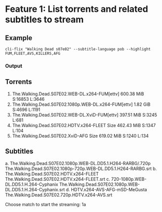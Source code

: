# Feature 1: List torrents and related subtitles to stream


## Example

```
cli-flix "Walking Dead s07e02" --subtitle-language pob --highlight FUM,FLEET,AVS,KILLERS,AFG
```

### Output

Torrents
------------------------
1. The.Walking.Dead.S07E02.WEB-DL.x264-FUM[ettv] 600.38 MiB S:16853 L:3646
1. The.Walking.Dead.S07E02.1080p.WEB-DL.x264-FUM[ettv] 1.82 GiB S:4696 L:1191
1. The.Walking.Dead.S07E02.WEB-DL.XviD-FUM[ettv] 397.51 MiB S:3245 L:681
1. The.Walking.Dead.S07E02.HDTV.x264-FLEET Size 462.43 MiB S:1347 L:104
1. The.Walking.Dead.S07E02.XviD-AFG Size 619.02 MiB S:1240 L:134

Subtitles
------------------------
a. The.Walking.Dead.S07E02.1080p.WEB-DL.DD5.1.H264-RARBG/.720p 
   The.Walking.Dead.S07E02.1080p-720p.WEB-DL.DD5.1.H264-RARBG.srt
b. The.Walking.Dead.S07E02.HDTV.x264-FLEET
   The.Walking.Dead.S07E02.HDTV.x264-FLEET.srt
c. 720-1080p.WEB-DL.DD5.1.H.264-Cyphanix
   The.Walking.Dead.S07E02.1080p.WEB-DL.DD5.1.H.264-Cyphanix.srt
d. HDTV.x264-AVS-AFG-mSD-MeGusta
   The.Walking.Dead.S07E02.720p.HDTV.x264-AVS.srt

Choose match to start the streaming: 1a

